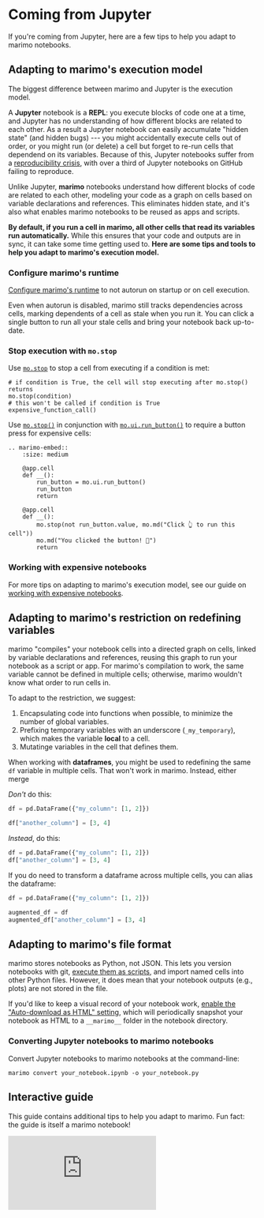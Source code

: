 # Coming from Jupyter

If you're coming from Jupyter, here are a few tips to help you adapt to marimo
notebooks.

## Adapting to marimo's execution model

The biggest difference between marimo and Jupyter is the execution model.

A **Jupyter** notebook is a **REPL**: you execute blocks of code one at a time,
and Jupyter has no understanding of how different blocks are related to each
other. As a result a Jupyter notebook can easily
accumulate "hidden state" (and hidden bugs) --- you might accidentally execute
cells out of order, or you might run (or delete) a cell but forget to re-run
cells that dependend on its variables. Because of this, Jupyter notebooks
suffer from a [reproducibility crisis](/faq.md#faq-problems), with over
a third of Jupyter notebooks on GitHub failing to reproduce.

Unlike Jupyter, **marimo** notebooks understand how different blocks of
code are related to each other, modeling your code as a graph on cells
based on variable declarations and references. This eliminates hidden
state, and it's also what enables marimo notebooks to be reused as
apps and scripts.

**By default, if you run a cell in marimo, all other cells that read its
variables run automatically.** While this ensures that your code and outputs are
in sync, it can take some time getting used to. **Here are some tips and tools to
help you adapt to marimo's execution model.**

### Configure marimo's runtime

[Configure marimo's runtime](/guides/configuration/runtime_configuration.md) to
not autorun on startup or on cell execution.

Even when autorun is disabled, marimo still tracks dependencies across cells,
marking dependents of a cell as stale when you run it. You can click a single
button to run all your stale cells and bring your notebook back up-to-date. 

### Stop execution with `mo.stop`

Use [`mo.stop`](#marimo.stop) to stop a cell from executing if a condition
is met:

```
# if condition is True, the cell will stop executing after mo.stop() returns
mo.stop(condition)
# this won't be called if condition is True
expensive_function_call()
```

Use [`mo.stop()`](#marimo.stop) in conjunction with
[`mo.ui.run_button()`](#marimo.ui.run_button) to require a button press for
expensive cells:

```{eval-rst}
.. marimo-embed::
    :size: medium

    @app.cell
    def __():
        run_button = mo.ui.run_button()
        run_button
        return

    @app.cell
    def __():
        mo.stop(not run_button.value, mo.md("Click 👆 to run this cell"))
        mo.md("You clicked the button! 🎉")
        return
```

### Working with expensive notebooks

For more tips on adapting to marimo's execution model, see our guide
on [working with expensive notebooks](/guides/expensive_notebooks).


## Adapting to marimo's restriction on redefining variables

marimo "compiles" your notebook cells into a directed graph on cells,
linked by variable declarations and references, reusing this graph to
run your notebook as a script or app. For marimo's compilation to work,
the same variable cannot be defined in multiple cells; otherwise, marimo
wouldn't know what order to run cells in.

To adapt to the restriction, we suggest:

1. Encapsulating code into functions when possible, to minimize the number
   of global variables.
2. Prefixing temporary variables with an underscore (`_my_temporary`), which
   makes the variable **local** to a cell.
3. Mutatinge variables in the cell that defines them.

When working with **dataframes**, you might be used to redefining the same `df`
variable in multiple cells. That won't work in marimo. Instead, either merge

_Don't_ do this:

```python
df = pd.DataFrame({"my_column": [1, 2]})
```

```python
df["another_column"] = [3, 4]
```

_Instead_, do this:

```python
df = pd.DataFrame({"my_column": [1, 2]})
df["another_column"] = [3, 4]
```

If you do need to transform a dataframe across multiple cells, you can
alias the dataframe:

```python
df = pd.DataFrame({"my_column": [1, 2]})
```

```python
augmented_df = df
augmented_df["another_column"] = [3, 4]
```

## Adapting to marimo's file format

marimo stores notebooks as Python, not JSON. This lets you version notebooks
with git, [execute them as scripts](/guides/scripts.md), and import named
cells into other Python files. However, it does mean that your notebook outputs
(e.g., plots) are not stored in the file.

If you'd like to keep a visual record of your notebook work, [enable
the "Auto-download as HTML" setting](/guides/configuration), which will
periodically snapshot your notebook as HTML to a `__marimo__` folder in the
notebook directory.

### Converting Jupyter notebooks to marimo notebooks

Convert Jupyter notebooks to marimo notebooks at the command-line:

```
marimo convert your_notebook.ipynb -o your_notebook.py
```

## Interactive guide

This guide contains additional tips to help you adapt to marimo. Fun fact: the
guide is itself a marimo notebook!


<iframe src="https://marimo.app/l/z0aerp?embed=true" class="demo xxlarge" frameBorder="0">
</iframe>
